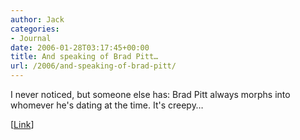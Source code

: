 ```yaml
---
author: Jack
categories:
- Journal
date: 2006-01-28T03:17:45+00:00
title: And speaking of Brad Pitt…
url: /2006/and-speaking-of-brad-pitt/
---
```


I never noticed, but someone else has: Brad Pitt always morphs into whomever he's dating at the time. It's creepy&#8230; 

[[Link]([http://www.thesuperficial.com/archives/2006/01/27/brad\_pitt\_is\_a\_chameleon.html][1])]

 [1]: http://www.thesuperficial.com/archives/2006/01/27/brad_pitt_is_a_chameleon.html
